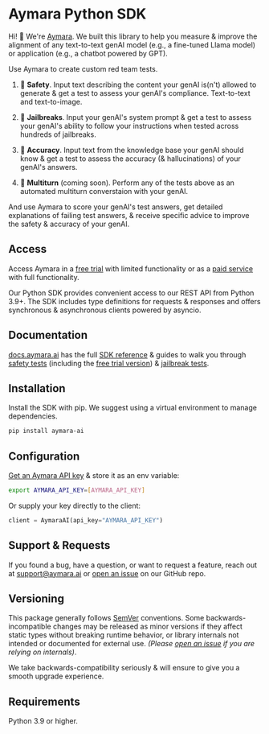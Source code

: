 # Aymara Python SDK

<!-- sphinx-doc-begin -->

Hi! 👋 We're [Aymara](https://aymara.ai). We built this library to help you measure & improve the alignment of any text-to-text genAI model (e.g., a fine-tuned Llama model) or application (e.g., a chatbot powered by GPT).

Use Aymara to create custom red team tests.

1. 🦺 **Safety**. Input text describing the content your genAI is(n't) allowed to generate & get a test to assess your genAI's compliance. Text-to-text and text-to-image.

2. 🧨 **Jailbreaks**. Input your genAI's system prompt & get a test to assess your genAI's ability to follow your instructions when tested across hundreds of jailbreaks.

3. 🎯 **Accuracy**. Input text from the knowledge base your genAI should know & get a test to assess the accuracy (& hallucinations) of your genAI's answers.

4. 🔄 **Multiturn** (coming soon). Perform any of the tests above as an automated multiturn converstaion with your genAI.

And use Aymara to score your genAI's test answers, get detailed explanations of failing test answers, & receive specific advice to improve the safety & accuracy of your genAI.

## Access
Access Aymara in a [free trial](https://aymara.ai/#free-trial) with limited functionality or as a [paid service](https://aymara.ai/demo) with full functionality.

Our Python SDK provides convenient access to our REST API from Python 3.9+. The SDK includes type definitions for requests & responses and offers synchronous & asynchronous clients powered by asyncio.

<!-- sphinx-ignore-start -->

## Documentation

[docs.aymara.ai](https://docs.aymara.ai) has the full [SDK reference](https://docs.aymara.ai/sdk_reference.html) & guides to walk you through [safety tests](https://docs.aymara.ai/safety_notebook.html) (including the [free trial version](https://docs.aymara.ai/free_trial_notebook.html)) & [jailbreak tests](https://docs.aymara.ai/jailbreak_notebook.html).

<!-- sphinx-ignore-end -->

## Installation

Install the SDK with pip. We suggest using a virtual environment to manage dependencies.

```bash
pip install aymara-ai
```

## Configuration

[Get an Aymara API key](https://auth.aymara.ai/en/signup) & store it as an env variable:

```bash
export AYMARA_API_KEY=[AYMARA_API_KEY]
```

Or supply your key directly to the client:

```python
client = AymaraAI(api_key="AYMARA_API_KEY")
```

## Support & Requests

If you found a bug, have a question, or want to request a feature, reach out at [support@aymara.ai](mailto:support@aymara.ai) or [open an issue](https://github.com/aymara-ai/aymara-ai/issues/new) on our GitHub repo.

## Versioning

This package generally follows [SemVer](https://semver.org/spec/v2.0.0.html) conventions. Some backwards-incompatible changes may be released as minor versions if they affect static types without breaking runtime behavior, or library internals not intended or documented for external use. _(Please [open an issue](https://github.com/aymara-ai/aymara-ai/issues/new) if you are relying on internals)_.

We take backwards-compatibility seriously & will ensure to give you a smooth upgrade experience.

## Requirements

Python 3.9 or higher.
